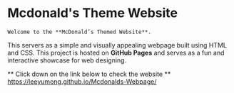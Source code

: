# Mcdonald's Theme Website
    Welcome to the **McDonald’s Themed Website**. 
This servers as a simple and visually appealing webpage built using HTML and CSS. 
This project is hosted on **GitHub Pages** and serves as a fun and interactive showcase for web designing.  

** Click down on the link below to check the website **
    https://leeyumong.github.io/Mcdonalds-Webpage/

